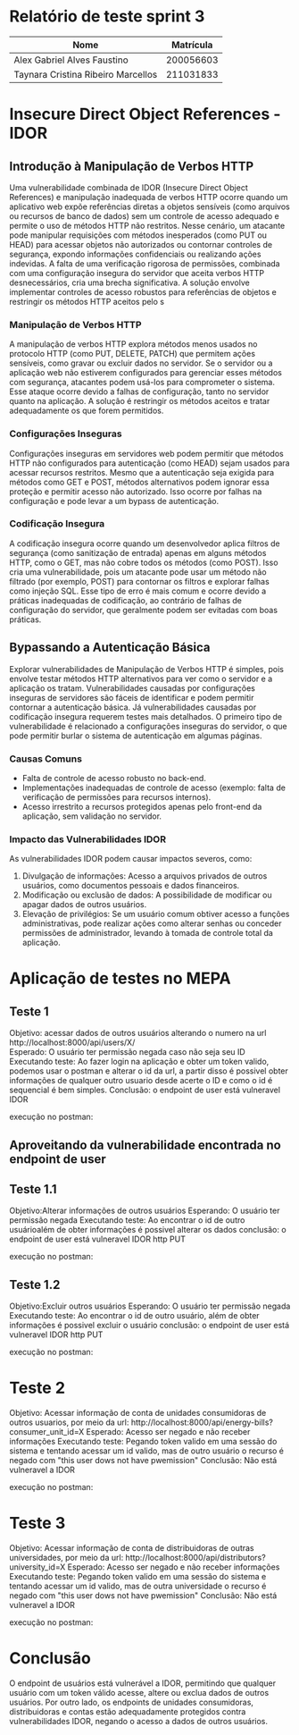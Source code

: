 # Relatório de teste sprint 3

| Nome | Matrícula |
|-------|----------|
| Alex Gabriel Alves Faustino | 200056603 |
| Taynara Cristina Ribeiro Marcellos | 211031833 |

# Insecure Direct Object References - IDOR

## Introdução à Manipulação de Verbos HTTP


Uma vulnerabilidade combinada de IDOR (Insecure Direct Object References) e manipulação inadequada de verbos HTTP ocorre quando um aplicativo web expõe referências diretas a objetos sensíveis (como arquivos ou recursos de banco de dados) sem um controle de acesso adequado e permite o uso de métodos HTTP não restritos. Nesse cenário, um atacante pode manipular requisições com métodos inesperados (como PUT ou HEAD) para acessar objetos não autorizados ou contornar controles de segurança, expondo informações confidenciais ou realizando ações indevidas. A falta de uma verificação rigorosa de permissões, combinada com uma configuração insegura do servidor que aceita verbos HTTP desnecessários, cria uma brecha significativa. A solução envolve implementar controles de acesso robustos para referências de objetos e restringir os métodos HTTP aceitos pelo s

### Manipulação de Verbos HTTP

A manipulação de verbos HTTP explora métodos menos usados no protocolo HTTP (como PUT, DELETE, PATCH) que permitem ações sensíveis, como gravar ou excluir dados no servidor. Se o servidor ou a aplicação web não estiverem configurados para gerenciar esses métodos com segurança, atacantes podem usá-los para comprometer o sistema. Esse ataque ocorre devido a falhas de configuração, tanto no servidor quanto na aplicação. A solução é restringir os métodos aceitos e tratar adequadamente os que forem permitidos.

### Configurações Inseguras

Configurações inseguras em servidores web podem permitir que métodos HTTP não configurados para autenticação (como HEAD) sejam usados para acessar recursos restritos. Mesmo que a autenticação seja exigida para métodos como GET e POST, métodos alternativos podem ignorar essa proteção e permitir acesso não autorizado. Isso ocorre por falhas na configuração e pode levar a um bypass de autenticação.

### Codificação Insegura

A codificação insegura ocorre quando um desenvolvedor aplica filtros de segurança (como sanitização de entrada) apenas em alguns métodos HTTP, como o GET, mas não cobre todos os métodos (como POST). Isso cria uma vulnerabilidade, pois um atacante pode usar um método não filtrado (por exemplo, POST) para contornar os filtros e explorar falhas como injeção SQL. Esse tipo de erro é mais comum e ocorre devido a práticas inadequadas de codificação, ao contrário de falhas de configuração do servidor, que geralmente podem ser evitadas com boas práticas.

## Bypassando a Autenticação Básica

Explorar vulnerabilidades de Manipulação de Verbos HTTP é simples, pois envolve testar métodos HTTP alternativos para ver como o servidor e a aplicação os tratam. Vulnerabilidades causadas por configurações inseguras de servidores são fáceis de identificar e podem permitir contornar a autenticação básica. Já vulnerabilidades causadas por codificação insegura requerem testes mais detalhados. O primeiro tipo de vulnerabilidade é relacionado a configurações inseguras do servidor, o que pode permitir burlar o sistema de autenticação em algumas páginas.

### Causas Comuns
- Falta de controle de acesso robusto no back-end.
- Implementações inadequadas de controle de acesso (exemplo: falta de verificação de permissões para recursos internos).
- Acesso irrestrito a recursos protegidos apenas pelo front-end da aplicação, sem validação no servidor.

### Impacto das Vulnerabilidades IDOR
As vulnerabilidades IDOR podem causar impactos severos, como:

1. Divulgação de informações: Acesso a arquivos privados de outros usuários, como documentos pessoais e dados financeiros.
2. Modificação ou exclusão de dados: A possibilidade de modificar ou apagar dados de outros usuários.
3. Elevação de privilégios: Se um usuário comum obtiver acesso a funções administrativas, pode realizar ações como alterar senhas ou conceder permissões de administrador, levando à tomada de controle total da aplicação.

# Aplicação de testes no MEPA

## Teste 1
Objetivo: acessar dados de outros usuários alterando o numero na url http://localhost:8000/api/users/X/  
Esperado: O usuário ter permissão negada caso não seja seu ID  
Executando teste: Ao fazer login na aplicação e obter um token valido, podemos usar o postman e alterar o id da url, a partir disso é possivel obter informações de qualquer outro usuario desde acerte o ID e como o id é sequencial é bem simples. 
Conclusão: o endpoint de user está vulneravel IDOR

execução no postman: 
![]()

## Aproveitando da vulnerabilidade encontrada no endpoint de user
## Teste 1.1
Objetivo:Alterar informações de outros usuários
Esperando: O usuário ter permissão negada
Executando teste: Ao encontrar o id de outro usuárioalém de obter informações é possivel alterar os dados 
conclusão: o endpoint de user está vulneravel IDOR http PUT

execução no postman: 
![]()

## Teste 1.2
Objetivo:Excluir outros usuários
Esperando: O usuário ter permissão negada
Executando teste: Ao encontrar o id de outro usuário, além de obter informações é possivel excluir o usuário
conclusão: o endpoint de user está vulneravel IDOR http PUT

execução no postman: 
![]()

# Teste 2
Objetivo: Acessar informação de conta de unidades consumidoras de outros usuarios, por meio da url: http://localhost:8000/api/energy-bills?consumer_unit_id=X
Esperado: Acesso ser negado e não receber informações
Executando teste: Pegando token valido em uma sessão do sistema e tentando acessar um id valido, mas de outro usuário o recurso é negado com "this user dows not have pwemission"
Conclusão: Não está vulneravel a IDOR

execução no postman: 
![]()

# Teste 3

Objetivo: Acessar informação de conta de distribuidoras de outras universidades, por meio da url: http://localhost:8000/api/distributors?university_id=X
Esperado: Acesso ser negado e não receber informações
Executando teste: Pegando token valido em uma sessão do sistema e tentando acessar um id valido, mas de outra universidade o recurso é negado com "this user dows not have pwemission"
Conclusão: Não está vulneravel a IDOR

execução no postman: 
![]()

# Conclusão

O endpoint de usuários está vulnerável a IDOR, permitindo que qualquer usuário com um token válido acesse, altere ou exclua dados de outros usuários. Por outro lado, os endpoints de unidades consumidoras, distribuidoras e contas estão adequadamente protegidos contra vulnerabilidades IDOR, negando o acesso a dados de outros usuários.